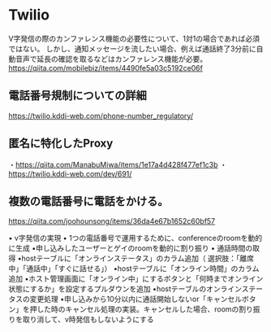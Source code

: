 # Twilio

V字発信の際のカンファレンス機能の必要性について、1対1の場合であれば必須ではない。
しかし、通知メッセージを流したい場合、例えば通話終了3分前に自動音声で延長の確認を取るなどはカンファレンス機能が必要。
https://qiita.com/mobilebiz/items/4490fe5a03c5192ce06f

## 電話番号規制についての詳細
https://twilio.kddi-web.com/phone-number_regulatory/

## 匿名に特化したProxy
・https://qiita.com/ManabuMiwa/items/1e17a4d428f477ef1c3b
・https://twilio.kddi-web.com/dev/691/

## 複数の電話番号に電話をかける。
https://qiita.com/joohounsong/items/36da4e67b1652c60bf57

• v字発信の実現
• 1つの電話番号で運用するために、conferenceのroomを動的に生成
•申し込みしたユーザーとゲイのroomを動的に割り振り
• 通話時間の取得
•hostテーブルに「オンラインステータス」のカラム追加（ 選択肢：「離席中」「通話中」「すぐに話せる」）
•hostテーブルに「オンライン時間」のカラム追加
•ホスト管理画面に「オンライン中」にするボタンと「何時までオンライン状態にするか」を設定するプルダウンを追加
•hostテーブルのオンラインステータスの変更処理
•申し込みから10分以内に通話開始しないor「キャンセルボタン」を押した時のキャンセル処理の実装。キャンセルした場合、roomの割り振りを取り消して、v時発信もしないようにする
